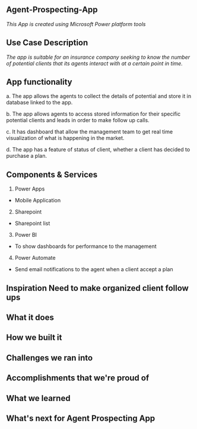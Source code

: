 ## Agent-Prospecting-App ##
*This App is created using Microsoft Power platform tools*

## Use Case Description 
*The app is suitable for an insurance company seeking to know the number of potential clients that its agents interact with at a certain point in time.*

## App functionality ## 

a.	The app allows the agents to collect the details of potential and store it in database linked to the app.

b.	The app allows agents to access stored information for their specific potential clients and leads in order to make follow up calls.

c.	It has dashboard that allow the management team to get real time visualization of what is happening in the market.

d.	The app has a feature of status of client, whether a client has decided to purchase a plan.

 ## Components & Services ##
1.	Power Apps
-	Mobile Application

2.	Sharepoint
-	Sharepoint list

3.	Power BI
-	To show dashboards for performance to the management

4.	Power Automate
-	Send email notifications to the agent when a client accept a plan


## Inspiration Need to make organized client follow ups

## What it does

## How we built it

## Challenges we ran into

## Accomplishments that we're proud of

## What we learned

## What's next for Agent Prospecting App

